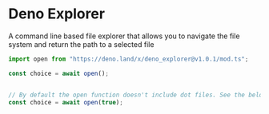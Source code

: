 # Deno Explorer

A command line based file explorer that allows you to navigate the file system and return the path to a selected file

```javascript
import open from "https://deno.land/x/deno_explorer@v1.0.1/mod.ts";

const choice = await open();


// By default the open function doesn't include dot files. See the below if you want to include them
const choice = await open(true);


```
